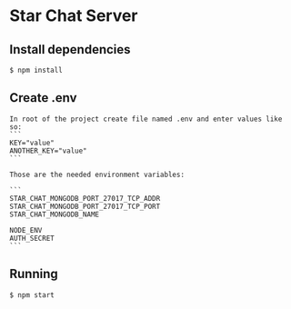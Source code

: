 # Star Chat Server  

## Install dependencies

    $ npm install
    
## Create .env

    In root of the project create file named .env and enter values like so:
    ```
    KEY="value"
    ANOTHER_KEY="value"
    ```

    Those are the needed environment variables:

    ```
    STAR_CHAT_MONGODB_PORT_27017_TCP_ADDR
    STAR_CHAT_MONGODB_PORT_27017_TCP_PORT
    STAR_CHAT_MONGODB_NAME

    NODE_ENV
    AUTH_SECRET
    ```
## Running

    $ npm start
